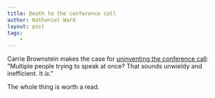 ```yaml
---
title: Death to the conference call
author: Nathaniel Ward
layout: post
tags: 
    - 
---
```


Carrie Brownstein makes the case for [uninventing the conference call](http://www.newyorker.com/magazine/2016/05/16/hang-up-the-conference-call): "Multiple people trying to speak at once? That sounds unwieldy and inefficient. It *is*."

The whole thing is worth a read.
